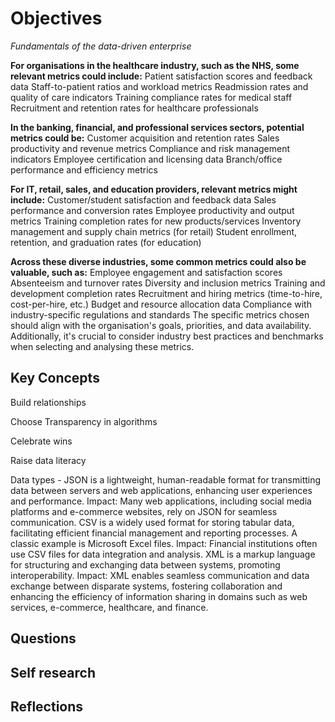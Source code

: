 
# Objectives

*Fundamentals of the data-driven enterprise*

**For organisations in the healthcare industry, such as the NHS, some relevant metrics could include:**
Patient satisfaction scores and feedback data
Staff-to-patient ratios and workload metrics
Readmission rates and quality of care indicators
Training compliance rates for medical staff
Recruitment and retention rates for healthcare professionals

**In the banking, financial, and professional services sectors, potential metrics could be:**
Customer acquisition and retention rates
Sales productivity and revenue metrics
Compliance and risk management indicators
Employee certification and licensing data
Branch/office performance and efficiency metrics

**For IT, retail, sales, and education providers, relevant metrics might include:**
Customer/student satisfaction and feedback data
Sales performance and conversion rates
Employee productivity and output metrics
Training completion rates for new products/services
Inventory management and supply chain metrics (for retail)
Student enrollment, retention, and graduation rates (for education)

**Across these diverse industries, some common metrics could also be valuable, such as:**
Employee engagement and satisfaction scores
Absenteeism and turnover rates
Diversity and inclusion metrics
Training and development completion rates
Recruitment and hiring metrics (time-to-hire, cost-per-hire, etc.)
Budget and resource allocation data
Compliance with industry-specific regulations and standards
The specific metrics chosen should align with the organisation's goals, priorities, and data availability. Additionally, it's crucial to consider industry best practices and benchmarks when selecting and analysing these metrics.


## Key Concepts 
Build relationships

Choose Transparency in algorithms

Celebrate wins

Raise data literacy

Data types - JSON is a lightweight, human-readable format for transmitting data between servers and web applications, enhancing user experiences and performance. Impact: Many web applications, including social media platforms and e-commerce websites, rely on JSON for seamless communication. CSV is a widely used format for storing tabular data, facilitating efficient financial management and reporting processes. A classic example is Microsoft Excel files. Impact: Financial institutions often use CSV files for data integration and analysis. XML is a markup language for structuring and exchanging data between systems, promoting interoperability. Impact: XML enables seamless communication and data exchange between disparate systems, fostering collaboration and enhancing the efficiency of information sharing in domains such as web services, e-commerce, healthcare, and finance.


## Questions 

## Self research 

## Reflections
